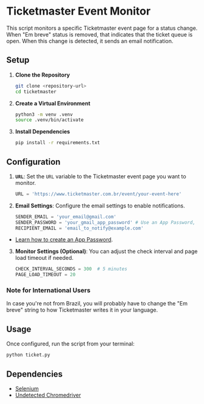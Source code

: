 # Ticketmaster Event Monitor

This script monitors a specific Ticketmaster event page for a status change. When "Em breve" status is removed, that indicates that the ticket queue is open. When this change is detected, it sends an email notification.

## Setup

1.  **Clone the Repository**
    ```bash
    git clone <repository-url>
    cd ticketmaster
    ```

2.  **Create a Virtual Environment**
    ```bash
    python3 -m venv .venv
    source .venv/bin/activate
    ```

3.  **Install Dependencies**
    ```bash
    pip install -r requirements.txt
    ```

## Configuration

1.  **`URL`**: Set the `URL` variable to the Ticketmaster event page you want to monitor.
    ```python
    URL = 'https://www.ticketmaster.com.br/event/your-event-here'
    ```

2.  **Email Settings**: Configure the email settings to enable notifications.
    ```python
    SENDER_EMAIL = 'your_email@gmail.com'
    SENDER_PASSWORD = 'your_gmail_app_password' # Use an App Password, not your regular password
    RECIPIENT_EMAIL = 'email_to_notify@example.com'
    ```
- [Learn how to create an App Password](https://support.google.com/accounts/answer/185833).

3.  **Monitor Settings (Optional)**: You can adjust the check interval and page load timeout if needed.
    ```python
    CHECK_INTERVAL_SECONDS = 300  # 5 minutes
    PAGE_LOAD_TIMEOUT = 20
    ```
    
### Note for International Users

In case you're not from Brazil, you will probably have to change the "Em breve" string to how Ticketmaster writes it in your language.

## Usage

Once configured, run the script from your terminal:

```bash
python ticket.py
```

## Dependencies

- [Selenium](https://www.selenium.dev/)
- [Undetected Chromedriver](https://github.com/ultrafunkamsterdam/undetected-chromedriver)
